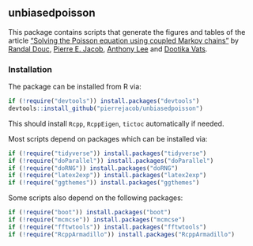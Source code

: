 
## unbiasedpoisson

This package contains scripts that generate the figures and tables of
the article [“Solving the Poisson equation using coupled Markov
chains”](https://arxiv.org/abs/2206.05691) by [Randal
Douc](https://wiki.randaldouc.xyz/doku.php?id=world:homepage), [Pierre
E. Jacob](https://sites.google.com/site/pierrejacob/), [Anthony
Lee](https://awllee.github.io/) and [Dootika
Vats](https://dvats.github.io/).

### Installation

The package can be installed from R via:

``` r
if (!require("devtools")) install.packages("devtools")
devtools::install_github("pierrejacob/unbiasedpoisson")
```

This should install `Rcpp`, `RcppEigen`, `tictoc` automatically if
needed.

Most scripts depend on packages which can be installed via:

``` r
if (!require("tidyverse")) install.packages("tidyverse")
if (!require("doParallel")) install.packages("doParallel")
if (!require("doRNG")) install.packages("doRNG")
if (!require("latex2exp")) install.packages("latex2exp")
if (!require("ggthemes")) install.packages("ggthemes")
```

Some scripts also depend on the following packages:

``` r
if (!require("boot")) install.packages("boot")
if (!require("mcmcse")) install.packages("mcmcse")
if (!require("fftwtools")) install.packages("fftwtools")
if (!require("RcppArmadillo")) install.packages("RcppArmadillo")
```
